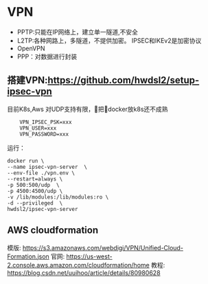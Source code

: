 # VPN
- PPTP:只能在IP网络上，建立单一隧道,不安全
- L2TP:各种网路上，多隧道，不提供加密。 IPSEC和IKEv2是加密协议
- OpenVPN
- PPP：对数据进行封装

## 搭建VPN:https://github.com/hwdsl2/setup-ipsec-vpn
目前K8s,Aws 对UDP支持有限，把docker放k8s还不成熟
```vpn.env:
    VPN_IPSEC_PSK=xxx
    VPN_USER=xxx
    VPN_PASSWORD=xxx
```
运行：
```
docker run \
--name ipsec-vpn-server  \
--env-file ./vpn.env \
--restart=always \
-p 500:500/udp  \
-p 4500:4500/udp \
-v /lib/modules:/lib/modules:ro \
-d --privileged  \
hwdsl2/ipsec-vpn-server
```
## AWS cloudformation
模版: https://s3.amazonaws.com/webdigi/VPN/Unified-Cloud-Formation.json
官网: https://us-west-2.console.aws.amazon.com/cloudformation/home
教程: https://blog.csdn.net/uuihoo/article/details/80980628



